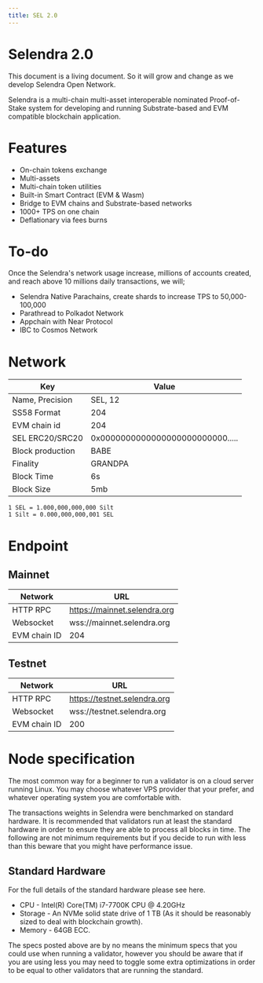 ```yaml
---
title: SEL 2.0
---
```


# Selendra 2.0

This document is a living document. So it will grow and change as we develop Selendra Open Network. 

Selendra is a multi-chain multi-asset interoperable nominated Proof-of-Stake system for developing and running Substrate-based and EVM compatible blockchain application. 

# Features
- On-chain tokens exchange
- Multi-assets 
- Multi-chain token utilities
- Built-in Smart Contract (EVM & Wasm)
- Bridge to EVM chains and Substrate-based networks
- 1000+ TPS on one chain
- Deflationary via fees burns

# To-do
Once the Selendra's network usage increase, millions of accounts created, and reach above 10 millions daily transactions, we will; 

- Selendra Native Parachains, create shards to increase TPS to 50,000-100,000
- Parathread to Polkadot Network
- Appchain with Near Protocol
- IBC to Cosmos Network 

# Network

| Key             | Value                                      |
| --------------- | ------------------------------------------ |
| Name, Precision | SEL, 12                                    |
| SS58 Format     | 204                                        |
| EVM chain id    | 204                                        |
| SEL ERC20/SRC20 | 0x0000000000000000000000000.....           |
| Block production| BABE                                       |
| Finality        | GRANDPA                                    |
| Block Time      | 6s                                         |
| Block Size      | 5mb                                        |

```
1 SEL = 1.000,000,000,000 Silt
1 Silt = 0.000,000,000,001 SEL 
```
# Endpoint

## Mainnet

| **Network**     | **URL**                                    |
|-----------------|--------------------------------------------|
| HTTP RPC        | https://mainnet.selendra.org               |
| Websocket       | wss://mainnet.selendra.org                 |
| EVM chain ID    | 204                                        | 

## Testnet

| **Network**     | **URL**                                    |
|-----------------|--------------------------------------------|
| HTTP RPC        | https://testnet.selendra.org               |
| Websocket       | wss://testnet.selendra.org                 |
| EVM chain ID    | 200                                        |


# Node specification

The most common way for a beginner to run a validator is on a cloud server running Linux. You may choose whatever VPS provider that your prefer, and whatever operating system you are comfortable with. 

The transactions weights in Selendra were benchmarked on standard hardware. It is recommended that validators run at least the standard hardware in order to ensure they are able to process all blocks in time. The following are not minimum requirements but if you decide to run with less than this beware that you might have performance issue.

## Standard Hardware

For the full details of the standard hardware please see here.

- CPU - Intel(R) Core(TM) i7-7700K CPU @ 4.20GHz
- Storage - An NVMe solid state drive of 1 TB (As it should be reasonably sized to deal with blockchain growth).
- Memory - 64GB ECC.

The specs posted above are by no means the minimum specs that you could use when running a validator, however you should be aware that if you are using less you may need to toggle some extra optimizations in order to be equal to other validators that are running the standard.



